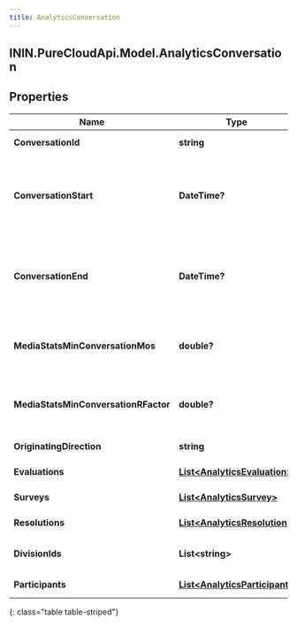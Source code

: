 ```yaml
---
title: AnalyticsConversation
---
```

## ININ.PureCloudApi.Model.AnalyticsConversation

## Properties

|Name | Type | Description | Notes|
|------------ | ------------- | ------------- | -------------|
| **ConversationId** | **string** | Unique identifier for the conversation | [optional] |
| **ConversationStart** | **DateTime?** | Date/time the conversation started. Date time is represented as an ISO-8601 string. For example: yyyy-MM-ddTHH:mm:ss[.mmm]Z | [optional] |
| **ConversationEnd** | **DateTime?** | Date/time the conversation ended. Date time is represented as an ISO-8601 string. For example: yyyy-MM-ddTHH:mm:ss[.mmm]Z | [optional] |
| **MediaStatsMinConversationMos** | **double?** | The lowest estimated average MOS among all the audio streams belonging to this conversation | [optional] |
| **MediaStatsMinConversationRFactor** | **double?** | The lowest R-factor value among all of the audio streams belonging to this conversation | [optional] |
| **OriginatingDirection** | **string** | The original direction of the conversation | [optional] |
| **Evaluations** | [**List&lt;AnalyticsEvaluation&gt;**](AnalyticsEvaluation.html) | Evaluations tied to this conversation | [optional] |
| **Surveys** | [**List&lt;AnalyticsSurvey&gt;**](AnalyticsSurvey.html) | Surveys tied to this conversation | [optional] |
| **Resolutions** | [**List&lt;AnalyticsResolution&gt;**](AnalyticsResolution.html) | Resolutions tied to this conversation | [optional] |
| **DivisionIds** | **List&lt;string&gt;** | Identifiers of divisions associated with this conversation | [optional] |
| **Participants** | [**List&lt;AnalyticsParticipant&gt;**](AnalyticsParticipant.html) | Participants in the conversation | [optional] |
{: class="table table-striped"}



